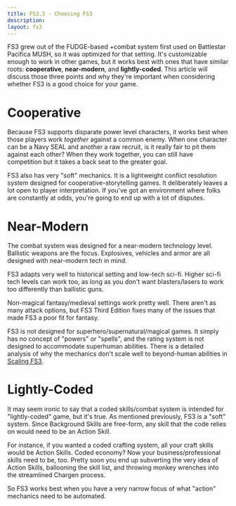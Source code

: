 ```yaml
---
title: FS3.3 - Choosing FS3
description: 
layout: fs3
---
```


FS3 grew out of the FUDGE-based +combat system first used on Battlestar Pacifica MUSH, so it was optimized for that setting.  It's customizable enough to work in other games, but it works best with ones that have similar roots:  **cooperative**, **near-modern**, and **lightly-coded**.  This article will discuss those three points and why they're important when considering whether FS3 is a good choice for your game.

# Cooperative

Because FS3 supports disparate power level characters, it works best when those players work *together* against a common enemy.  When one character can be a Navy SEAL and another a raw recruit, is it really fair to pit them against each other?   When they work together, you can still have competition but it takes a back seat to the greater goal.

FS3 also has very "soft" mechanics.  It is a lightweight conflict resolution system designed for cooperative-storytelling games.  It deliberately leaves a lot open to player interpretation.   If you've got an environment where folks are constantly at odds, you're going to end up with a lot of disputes.

# Near-Modern

The combat system was designed for a near-modern technology level.  Ballistic weapons are the focus.  Explosives, vehicles and armor are all designed with near-modern tech in mind.

FS3 adapts very well to historical setting and low-tech sci-fi.  Higher sci-fi tech levels can work too, as long as you don't want blasters/lasers to work too differently than ballistic guns.  

Non-magical fantasy/medieval settings work pretty well.  There aren't as many attack options, but FS3 Third Edition fixes many of the issues that made FS3 a poor fit for fantasy.

FS3 is not designed for superhero/supernatural/magical games.  It simply has no concept of "powers" or "spells", and the rating system is not designed to accommodate superhuman abilities. There is a detailed analysis of why the mechanics don't scale well to beyond-human abilities in [Scaling FS3](https://aresmush.wordpress.com/2019/07/18/scaling-in-fs3/).

# Lightly-Coded

It may seem ironic to say that a coded skills/combat system is intended for "lightly-coded" game, but it's true.  As mentioned previously, FS3 is a "soft" system.  Since Background Skills are free-form, any skill that the code relies on would need to be an Action Skill.  

For instance, if you wanted a coded crafting system, all your craft skills would be Action Skills.  Coded economy?  Now your business/professional skills need to be, too.   Pretty soon you end up subverting the very idea of Action Skills, ballooning the skill list, and throwing monkey wrenches into the streamlined Chargen process.

So FS3 works best when you have a very narrow focus of what "action" mechanics need to be automated.
